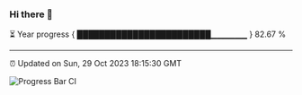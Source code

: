### Hi there 👋

⏳ Year progress { ████████████████████████▁▁▁▁▁▁ } 82.67 %

---

⏰ Updated on Sun, 29 Oct 2023 18:15:30 GMT

![Progress Bar CI](https://github.com/liununu/liununu/workflows/Progress%20Bar%20CI/badge.svg)
